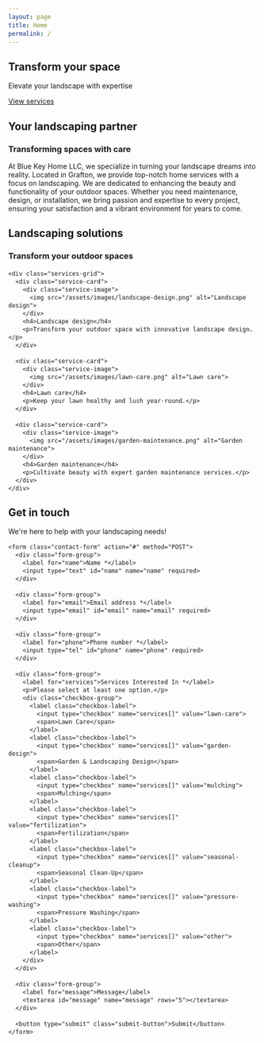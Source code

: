 ```yaml
---
layout: page
title: Home
permalink: /
---
```


<!-- Hero Section -->
<section id="hero" class="hero">
  <div class="hero-content">
    <h1>Transform your space</h1>
    <p>Elevate your landscape with expertise</p>
    <a href="#services" class="cta-button">View services</a>
  </div>
</section>

<!-- About Section -->
<section id="about" class="about">
  <div class="container">
    <h2>Your landscaping partner</h2>
    <h3>Transforming spaces with care</h3>
    <p>At Blue Key Home LLC, we specialize in turning your landscape dreams into reality. Located in Grafton, we provide top-notch home services with a focus on landscaping. We are dedicated to enhancing the beauty and functionality of your outdoor spaces. Whether you need maintenance, design, or installation, we bring passion and expertise to every project, ensuring your satisfaction and a vibrant environment for years to come.</p>
  </div>
</section>

<!-- Services Section -->
<section id="services" class="services">
  <div class="container">
    <h2>Landscaping solutions</h2>
    <h3>Transform your outdoor spaces</h3>
    
    <div class="services-grid">
      <div class="service-card">
        <div class="service-image">
          <img src="/assets/images/landscape-design.png" alt="Landscape design">
        </div>
        <h4>Landscape design</h4>
        <p>Transform your outdoor space with innovative landscape design.</p>
      </div>
      
      <div class="service-card">
        <div class="service-image">
          <img src="/assets/images/lawn-care.png" alt="Lawn care">
        </div>
        <h4>Lawn care</h4>
        <p>Keep your lawn healthy and lush year-round.</p>
      </div>
      
      <div class="service-card">
        <div class="service-image">
          <img src="/assets/images/garden-maintenance.png" alt="Garden maintenance">
        </div>
        <h4>Garden maintenance</h4>
        <p>Cultivate beauty with expert garden maintenance services.</p>
      </div>
    </div>
  </div>
</section>

<!-- Contact Section -->
<section id="contact" class="contact">
  <div class="container">
    <h2>Get in touch</h2>
    <p>We're here to help with your landscaping needs!</p>
    
    <form class="contact-form" action="#" method="POST">
      <div class="form-group">
        <label for="name">Name *</label>
        <input type="text" id="name" name="name" required>
      </div>
      
      <div class="form-group">
        <label for="email">Email address *</label>
        <input type="email" id="email" name="email" required>
      </div>
      
      <div class="form-group">
        <label for="phone">Phone number *</label>
        <input type="tel" id="phone" name="phone" required>
      </div>
      
      <div class="form-group">
        <label for="services">Services Interested In *</label>
        <p>Please select at least one option.</p>
        <div class="checkbox-group">
          <label class="checkbox-label">
            <input type="checkbox" name="services[]" value="lawn-care">
            <span>Lawn Care</span>
          </label>
          <label class="checkbox-label">
            <input type="checkbox" name="services[]" value="garden-design">
            <span>Garden & Landscaping Design</span>
          </label>
          <label class="checkbox-label">
            <input type="checkbox" name="services[]" value="mulching">
            <span>Mulching</span>
          </label>
          <label class="checkbox-label">
            <input type="checkbox" name="services[]" value="fertilization">
            <span>Fertilization</span>
          </label>
          <label class="checkbox-label">
            <input type="checkbox" name="services[]" value="seasonal-cleanup">
            <span>Seasonal Clean-Up</span>
          </label>
          <label class="checkbox-label">
            <input type="checkbox" name="services[]" value="pressure-washing">
            <span>Pressure Washing</span>
          </label>
          <label class="checkbox-label">
            <input type="checkbox" name="services[]" value="other">
            <span>Other</span>
          </label>
        </div>
      </div>
      
      <div class="form-group">
        <label for="message">Message</label>
        <textarea id="message" name="message" rows="5"></textarea>
      </div>
      
      <button type="submit" class="submit-button">Submit</button>
    </form>
  </div>
</section>
